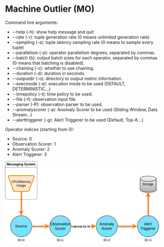 # Machine Outlier (MO)

Command line arguments:

* --help (-h): show help message and quit
* --rate (-r): tuple generation rate (0 means unlimited generation rate)
* --sampling (-s): tuple latency sampling rate (0 means to sample every tuple)
* --parallelism (-p): operator parallelism degrees, separated by commas.
* --batch (b): output batch sizes for each operator, separated by commas (0
  means that batching is disabled).
* --chaining (-c): whether to use chaining.
* --duration (-d): duration in seconds.
* --outputdir (-o): directory to output metric information.
* --execmode (-e): execution mode to be used (DEFAULT, DETERMINISTIC...)
* --timepolicy (-t): time policy to be used.
* --file (-f): observation input file.
* --parser (-P): observation parser to be used.
* --anomalyscorer (-a): Anomaly Scorer to be used (Sliding Window, Data
  Stream...)
* --alerttriggerer (-g): Alert Triggerer to be used (Default, Top-K...)

Operator indices (starting from 0):

* Source: 0
* Observation Scorer: 1
* Anomaly Scorer: 2
* Alert Triggerer: 3


![](mo.png)
